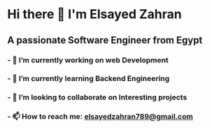 # Hi there 👋 I'm Elsayed Zahran
## A passionate Software Engineer from Egypt



### - 🔭 I’m currently working on web Development
### - 🌱 I’m currently learning Backend Engineering
### - 👯 I’m looking to collaborate on Interesting projects
### - 📫 How to reach me: elsayedzahran789@gmail.com

